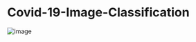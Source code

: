 # Covid-19-Image-Classification
![image](https://github.com/Tanwar-12/Covid-19-Image-Classification/assets/110081008/e2ffb3df-c43a-41d6-9a12-565a93b1e5c3)
